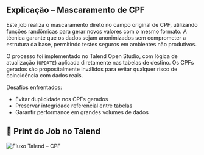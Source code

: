 ## Explicação – Mascaramento de CPF

Este job realiza o mascaramento direto no campo original de CPF, utilizando funções randômicas para gerar novos valores com o mesmo formato. A técnica garante que os dados sejam anonimizados sem comprometer a estrutura da base, permitindo testes seguros em ambientes não produtivos.

O processo foi implementado no Talend Open Studio, com lógica de atualização (`UPDATE`) aplicada diretamente nas tabelas de destino. Os CPFs gerados são propositalmente inválidos para evitar qualquer risco de coincidência com dados reais.

Desafios enfrentados:
- Evitar duplicidade nos CPFs gerados
- Preservar integridade referencial entre tabelas
- Garantir performance em grandes volumes de dados

## 📸 Print do Job no Talend

![Fluxo Talend – CPF](screenshots/fluxo-cpf.png)


